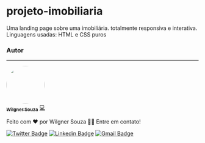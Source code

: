 # projeto-imobiliaria
Uma landing page sobre uma imobiliária. totalmente responsiva e interativa.</br>
Linguagens usadas: HTML e CSS puros

### Autor
---

<a href="https://blog.rocketseat.com.br/author/thiago/">
 <img style="border-radius: 50%;" src="https://avatars.githubusercontent.com/showtimewill97" width="100px;" alt=""/>
 <br />
 <sub><b>Wilgner Souza</b></sub></a> <a href="https://blog.rocketseat.com.br/author/thiago//" title="Danki Code">💻</a>


Feito com ❤️ por Wilgner Souza 👋🏽 Entre em contato!

[![Twitter Badge](https://img.shields.io/badge/-@tgmarinho-1ca0f1?style=flat-square&labelColor=1ca0f1&logo=twitter&logoColor=white&link=https://twitter.com/tgmarinho)](https://twitter.com/tgmarinho) [![Linkedin Badge](https://img.shields.io/badge/-Thiago-blue?style=flat-square&logo=Linkedin&logoColor=white&link=https://www.linkedin.com/in/tgmarinho/)](https://www.linkedin.com/in/tgmarinho/) 
[![Gmail Badge](https://img.shields.io/badge/-tgmarinho@gmail.com-c14438?style=flat-square&logo=Gmail&logoColor=white&link=mailto:tgmarinho@gmail.com)](mailto:tgmarinho@gmail.com)

